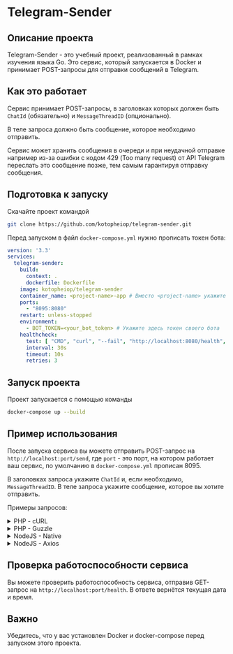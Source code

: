 # Telegram-Sender

## Описание проекта
Telegram-Sender - это учебный проект, реализованный в рамках изучения языка Go. Это сервис, который запускается в Docker и принимает POST-запросы для отправки сообщений в Telegram.

## Как это работает
Сервис принимает POST-запросы, в заголовках которых должен быть `ChatId` (обязательно) и `MessageThreadID` (опционально).

В теле запроса должно быть сообщение, которое необходимо отправить.

Сервис может хранить сообщения в очереди и при неудачной отправке например из-за ошибки с кодом 429 (Too many request) от API Telegram переслать это сообщение позже, тем самым гарантируя отправку сообщения.

## Подготовка к запуску
Скачайте проект командой
```bash
git clone https://github.com/kotopheiop/telegram-sender.git
```

Перед запуском в файл `docker-compose.yml` нужно прописать токен бота:
```yaml
version: '3.3'
services:
  telegram-sender:
    build:
      context: .
      dockerfile: Dockerfile
    image: kotopheiop/telegram-sender
    container_name: <project-name>-app # Вместо <project-name> укажите имя своего проекта
    ports:
      - "8095:8080"
    restart: unless-stopped
    environment:
      - BOT_TOKEN=<your_bot_token> # Укажите здесь токен своего бота
    healthcheck:
      test: [ "CMD", "curl", "--fail", "http://localhost:8080/health", "||", "exit", "1" ]
      interval: 30s
      timeout: 10s
      retries: 3
```

## Запуск проекта
Проект запускается с помощью команды 
```bash
docker-compose up --build
```

## Пример использования
После запуска сервиса вы можете отправить POST-запрос на `http://localhost:port/send`, где `port` - это порт, на котором работает ваш сервис, по умолчанию в `docker-compose.yml` прописан 8095. 

В заголовках запроса укажите `ChatId` и, если необходимо, `MessageThreadID`. В теле запроса укажите сообщение, которое вы хотите отправить.

Примеры запросов:
<details> <summary>PHP - cURL</summary>

```php
        $curl = curl_init();

        curl_setopt_array($curl, array(
            CURLOPT_URL => 'localhost:8095/api/send',
            CURLOPT_RETURNTRANSFER => true,
            CURLOPT_ENCODING => '',
            CURLOPT_MAXREDIRS => 10,
            CURLOPT_TIMEOUT => 0,
            CURLOPT_FOLLOWLOCATION => true,
            CURLOPT_HTTP_VERSION => CURL_HTTP_VERSION_1_1,
            CURLOPT_CUSTOMREQUEST => 'POST',
            CURLOPT_POSTFIELDS => 'Тест',
            CURLOPT_HTTPHEADER => array(
                'ChatId: you-chat-id',
                'MessageThreadID: message-thread-id',
                'Content-Type: text/plain'
            ),
        ));

        $response = curl_exec($curl);

        curl_close($curl);
        echo $response;
```
</details>

<details> <summary>PHP - Guzzle</summary>

```php
        $client = new Client();
        $headers = [
            'ChatId' => 'you-chat-id',
            'MessageThreadID' => 'message-thread-id',
            'Content-Type' => 'text/plain'
        ];
        $body = 'Тест';
        $request = new Request('POST', 'localhost:8095/api/send', $headers, $body);
        $res = $client->sendAsync($request)->wait();
        echo $res->getBody();
```
</details>

<details> <summary>NodeJS - Native</summary>

```js
        var https = require('follow-redirects').https;
        var fs = require('fs');
        
        var options = {
            'method': 'POST',
            'hostname': 'localhost',
            'port': 8095,
            'path': '/api/send',
            'headers': {
                'ChatId': 'you-chat-id',
                'MessageThreadID': 'message-thread-id',
                'Content-Type': 'text/plain'
            },
            'maxRedirects': 20
        };
        
        var req = https.request(options, function (res) {
            var chunks = [];
        
            res.on("data", function (chunk) {
                chunks.push(chunk);
            });
        
            res.on("end", function (chunk) {
                var body = Buffer.concat(chunks);
                console.log(body.toString());
            });
        
            res.on("error", function (error) {
                console.error(error);
            });
        });
        
        var postData =  "Тест";
        
        req.write(postData);
        
        req.end();
```
</details>

<details> <summary>NodeJS - Axios</summary>

```js
        const axios = require('axios');
        let data = 'Тест';
        
        let config = {
            method: 'post',
            maxBodyLength: Infinity,
            url: 'localhost:8095/api/send',
            headers: {
                'ChatId': 'you-chat-id',
                'MessageThreadID': 'message-thread-id',
                'Content-Type': 'text/plain'
            },
            data : data
        };
        
        axios.request(config)
            .then((response) => {
                console.log(JSON.stringify(response.data));
            })
            .catch((error) => {
                console.log(error);
            });
```
</details>

## Проверка работоспособности сервиса
Вы можете проверить работоспособность сервиса, отправив GET-запрос на `http://localhost:port/health`. В ответе вернётся текущая дата и время.

## Важно
Убедитесь, что у вас установлен Docker и docker-compose перед запуском этого проекта.